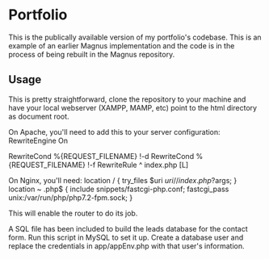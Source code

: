 # Portfolio

This is the publically available version of my portfolio's codebase. This is an example of an earlier Magnus implementation and the code is in the process of being rebuilt in the Magnus repository.

## Usage

This is pretty straightforward, clone the repository to your machine and have your local webserver (XAMPP, MAMP, etc) point to the html directory as document root.

On Apache, you'll need to add this to your server configuration:
RewriteEngine On

RewriteCond %{REQUEST_FILENAME} !-d
RewriteCond %{REQUEST_FILENAME} !-f
RewriteRule ^ index.php [L]

On Nginx, you'll need:
location / {
	try_files $uri $uri/ /index.php?$args;
}
location ~ \.php$ {
	include snippets/fastcgi-php.conf;
	fastcgi_pass unix:/var/run/php/php7.2-fpm.sock;
}

This will enable the router to do its job.

A SQL file has been included to build the leads database for the contact form. Run this script in MySQL to set it up. Create a database user and replace the credentials in app/appEnv.php with that user's information.